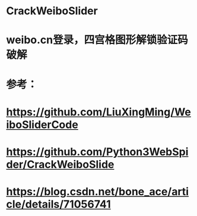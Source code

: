 # CrackWeiboSlider


# weibo.cn登录，四宫格图形解锁验证码破解


# 参考：
# https://github.com/LiuXingMing/WeiboSliderCode
# https://github.com/Python3WebSpider/CrackWeiboSlide
# https://blog.csdn.net/bone_ace/article/details/71056741
